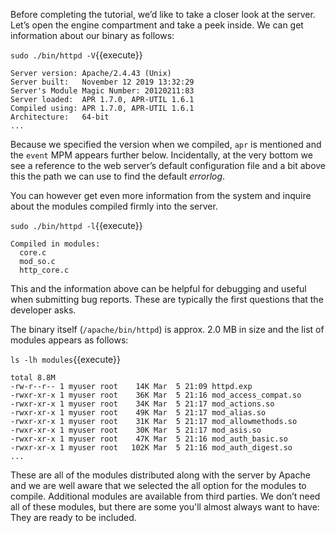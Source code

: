 Before completing the tutorial, we’d like to take a closer look at the server. Let’s open the engine compartment and take a peek inside. We can get information about our binary as follows:

`sudo ./bin/httpd -V`{{execute}}

```
Server version: Apache/2.4.43 (Unix)
Server built:   November 12 2019 13:32:29
Server's Module Magic Number: 20120211:83
Server loaded:  APR 1.7.0, APR-UTIL 1.6.1
Compiled using: APR 1.7.0, APR-UTIL 1.6.1
Architecture:   64-bit
...
```

Because we specified the version when we compiled, `apr` is mentioned and the `event` MPM appears further below. Incidentally, at the very bottom we see a reference to the web server’s default configuration file and a bit above this the path we can use to find the default _errorlog_.

You can however get even more information from the system and inquire about the modules compiled firmly into the server.

`sudo ./bin/httpd -l`{{execute}}

```
Compiled in modules:
  core.c
  mod_so.c
  http_core.c
```

This and the information above can be helpful for debugging and useful when submitting bug reports. These are typically the first questions that the developer asks.

The binary itself (`/apache/bin/httpd`) is approx. 2.0 MB in size and the list of modules appears as follows:

`ls -lh modules`{{execute}}

```
total 8.8M
-rw-r--r-- 1 myuser root    14K Mar  5 21:09 httpd.exp
-rwxr-xr-x 1 myuser root    36K Mar  5 21:16 mod_access_compat.so
-rwxr-xr-x 1 myuser root    34K Mar  5 21:17 mod_actions.so
-rwxr-xr-x 1 myuser root    49K Mar  5 21:17 mod_alias.so
-rwxr-xr-x 1 myuser root    31K Mar  5 21:17 mod_allowmethods.so
-rwxr-xr-x 1 myuser root    30K Mar  5 21:17 mod_asis.so
-rwxr-xr-x 1 myuser root    47K Mar  5 21:16 mod_auth_basic.so
-rwxr-xr-x 1 myuser root   102K Mar  5 21:16 mod_auth_digest.so
...
```

These are all of the modules distributed along with the server by Apache and we are well aware that we selected the all option for the modules to compile. Additional modules are available from third parties. We don’t need all of these modules, but there are some you'll almost always want to have: They are ready to be included.

